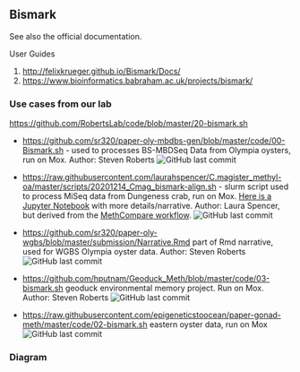 
## Bismark

See also the official documentation.

User Guides

1) <http://felixkrueger.github.io/Bismark/Docs/>       
2) https://www.bioinformatics.babraham.ac.uk/projects/bismark/


### Use cases from our lab

https://github.com/RobertsLab/code/blob/master/20-bismark.sh

- https://github.com/sr320/paper-oly-mbdbs-gen/blob/master/code/00-Bismark.sh -  used to processes BS-MBDSeq Data from Olympia oysters, run on Mox. Author: Steven Roberts ![GitHub last commit](https://img.shields.io/github/last-commit/sr320/paper-oly-mbdbs-gen)

- https://raw.githubusercontent.com/laurahspencer/C.magister_methyl-oa/master/scripts/20201214_Cmag_bismark-align.sh - slurm script used to process MiSeq data from Dungeness crab, run on Mox. [Here is a Jupyter Notebook](https://github.com/laurahspencer/C.magister_methyl-oa/blob/master/notebooks/MBD-01%20Processing%20QC%20MiSeq%20data.ipynb) with more details/narrative. Author: Laura Spencer, but derived from the [MethCompare workflow](https://github.com/hputnam/Meth_Compare). ![GitHub last commit](https://img.shields.io/github/last-commit/laurahspencer/C.magister_methyl-oa)

- https://github.com/sr320/paper-oly-wgbs/blob/master/submission/Narrative.Rmd part of Rmd narrative, used for WGBS Olympia oyster data. Author: Steven Roberts ![GitHub last commit](https://img.shields.io/github/last-commit/sr320/paper-oly-wgbs)

- https://github.com/hputnam/Geoduck_Meth/blob/master/code/03-bismark.sh geoduck environmental memory project. Run on Mox. Author: Steven Roberts ![GitHub last commit](https://img.shields.io/github/last-commit/hputnam/Geoduck_Meth)

- https://raw.githubusercontent.com/epigeneticstoocean/paper-gonad-meth/master/code/02-bismark.sh eastern oyster data, run on Mox ![GitHub last commit](https://img.shields.io/github/last-commit/epigeneticstoocean/paper-gonad-meth)



### Diagram 

